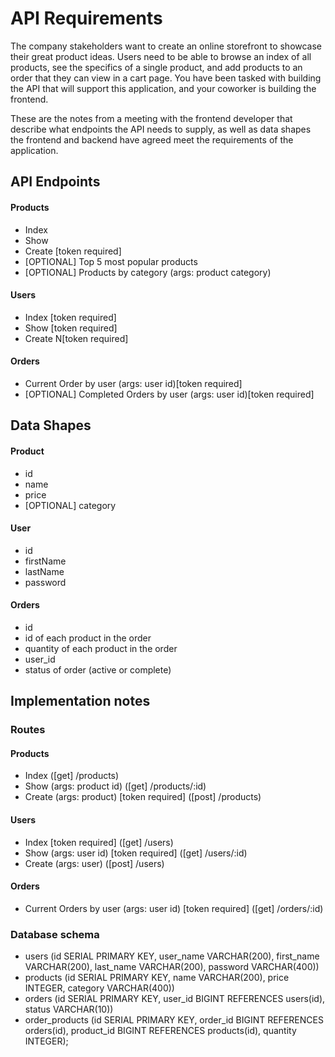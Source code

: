 # API Requirements
The company stakeholders want to create an online storefront to showcase their great product ideas. Users need to be able to browse an index of all products, see the specifics of a single product, and add products to an order that they can view in a cart page. You have been tasked with building the API that will support this application, and your coworker is building the frontend.

These are the notes from a meeting with the frontend developer that describe what endpoints the API needs to supply, as well as data shapes the frontend and backend have agreed meet the requirements of the application.

## API Endpoints
#### Products
- Index
- Show
- Create [token required]
- [OPTIONAL] Top 5 most popular products
- [OPTIONAL] Products by category (args: product category)

#### Users
- Index [token required]
- Show [token required]
- Create N[token required]

#### Orders
- Current Order by user (args: user id)[token required]
- [OPTIONAL] Completed Orders by user (args: user id)[token required]

## Data Shapes
#### Product
- id
- name
- price
- [OPTIONAL] category

#### User
- id
- firstName
- lastName
- password

#### Orders
- id
- id of each product in the order
- quantity of each product in the order
- user_id
- status of order (active or complete)

## Implementation notes

### Routes

#### Products
- Index ([get] /products)
- Show (args: product id) ([get] /products/:id)
- Create (args: product) [token required] ([post] /products)

#### Users
- Index [token required] ([get] /users)
- Show (args: user id) [token required] ([get] /users/:id)
- Create (args: user) ([post] /users)

#### Orders
- Current Orders by user (args: user id) [token required] ([get] /orders/:id)

### Database schema
- users (id SERIAL PRIMARY KEY, user_name VARCHAR(200), first_name VARCHAR(200), last_name VARCHAR(200), password VARCHAR(400))
- products (id SERIAL PRIMARY KEY, name VARCHAR(200), price INTEGER, category VARCHAR(400))
- orders (id SERIAL PRIMARY KEY, user_id BIGINT REFERENCES users(id), status VARCHAR(10))
- order_products (id SERIAL PRIMARY KEY, order_id BIGINT REFERENCES orders(id), product_id BIGINT REFERENCES products(id), quantity INTEGER);
